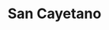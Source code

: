 ---
title: "San Cayetano"
url: /ciudad-autonoma-de-buenos-aires/san-cayetano-zavaleta/
shop: carnicero
---